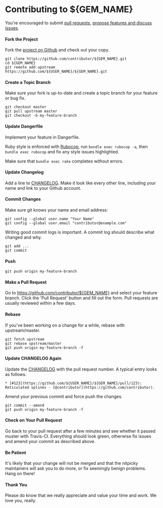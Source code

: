 Contributing to ${GEM_NAME}
===========================

You're encouraged to submit [pull requests](https://github.com/${USER_NAME}/${GEM_NAME}/pulls), [propose features and discuss issues](https://github.com/${USER_NAME}/${GEM_NAME}/issues).

#### Fork the Project

Fork the [project on Github](https://github.com/${USER_NAME}/${GEM_NAME}) and check out your copy.

```
git clone https://github.com/contributor/${GEM_NAME}.git
cd ${GEM_NAME}
git remote add upstream https://github.com/${USER_NAME}/${GEM_NAME}.git
```

#### Create a Topic Branch

Make sure your fork is up-to-date and create a topic branch for your feature or bug fix.

```
git checkout master
git pull upstream master
git checkout -b my-feature-branch
```

#### Update Dangerfile

Implement your feature in Dangerfile.

Ruby style is enforced with [Rubocop](https://github.com/bbatsov/rubocop), run `bundle exec rubocop -a`, then `bundle exec rubocop` and fix any style issues highlighted.

Make sure that `bundle exec rake` completes without errors.

#### Update Changelog

Add a line to [CHANGELOG](CHANGELOG.md). Make it look like every other line, including your name and link to your Github account.

#### Commit Changes

Make sure git knows your name and email address:

```
git config --global user.name "Your Name"
git config --global user.email "contributor@example.com"
```

Writing good commit logs is important. A commit log should describe what changed and why.

```
git add ...
git commit
```

#### Push

```
git push origin my-feature-branch
```

#### Make a Pull Request

Go to https://github.com/contributor/${GEM_NAME} and select your feature branch. Click the 'Pull Request' button and fill out the form. Pull requests are usually reviewed within a few days.

#### Rebase

If you've been working on a change for a while, rebase with upstream/master.

```
git fetch upstream
git rebase upstream/master
git push origin my-feature-branch -f
```

#### Update CHANGELOG Again

Update the [CHANGELOG](CHANGELOG.md) with the pull request number. A typical entry looks as follows.

```
* [#123](https://github.com/${USER_NAME}/${GEM_NAME}/pull/123): Reticulated splines - [@contributor](https://github.com/contributor).
```

Amend your previous commit and force push the changes.

```
git commit --amend
git push origin my-feature-branch -f
```

#### Check on Your Pull Request

Go back to your pull request after a few minutes and see whether it passed muster with Travis-CI. Everything should look green, otherwise fix issues and amend your commit as described above.

#### Be Patient

It's likely that your change will not be merged and that the nitpicky maintainers will ask you to do more, or fix seemingly benign problems. Hang on there!

#### Thank You

Please do know that we really appreciate and value your time and work. We love you, really.
